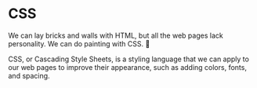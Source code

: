 # CSS

We can lay bricks and walls with HTML, but all the web pages lack personality. We can do painting with CSS. 🎨

CSS, or Cascading Style Sheets, is a styling language that we can apply to our web pages to improve their appearance, such as adding colors, fonts, and spacing.
